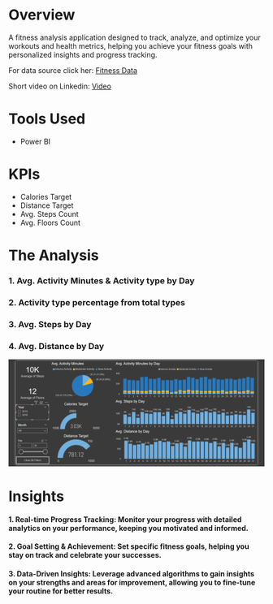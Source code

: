 # Overview

A fitness analysis application designed to track, analyze, and optimize your workouts and health metrics, helping you achieve your fitness goals with personalized insights and progress tracking.

  For data source click her: [Fitness Data](Data_Source/Data_Source.rar)

  Short video on Linkedin: [Video](https://bit.ly/3WQ5XBZ)

# Tools Used
  * Power BI

# KPIs
* Calories Target
* Distance Target
* Avg. Steps Count
* Avg. Floors Count
  
# The Analysis

  ### 1. Avg. Activity Minutes & Activity type by Day
  ### 2. Activity type percentage from total types
  ### 3. Avg. Steps by Day
  ### 4. Avg. Distance by Day
  
  ![](Images/Fitness_App.png)
  
  # Insights

  #### 1. Real-time Progress Tracking: Monitor your progress with detailed analytics on your performance, keeping you motivated and informed.

  #### 2. Goal Setting & Achievement: Set specific fitness goals, helping you stay on track and celebrate your successes.

  #### 3. Data-Driven Insights: Leverage advanced algorithms to gain insights on your strengths and areas for improvement, allowing you to fine-tune your routine for better results.
